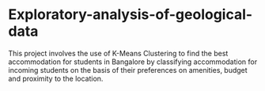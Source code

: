 # Exploratory-analysis-of-geological-data
This project involves the use of K-Means Clustering to find the best accommodation for students in Bangalore by classifying accommodation for incoming students on the basis of their preferences on amenities, budget and proximity to the location.
